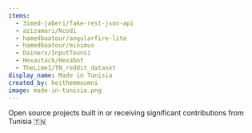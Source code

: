 ```yaml
---
items:
  - 3imed-jaberi/fake-rest-json-api
  - azizamari/Ncodi
  - hamedbaatour/angularfire-lite
  - hamedbaatour/minimus
  - Dainerx/InputTounsi
  - Hexastack/Hexabot
  - TheLime1/TN_reddit_dataset
display_name: Made in Tunisia
created_by: heithemmoumni
image: made-in-tunisia.png
---
```

Open source projects built in or receiving significant contributions from Tunisia :tunisia:
